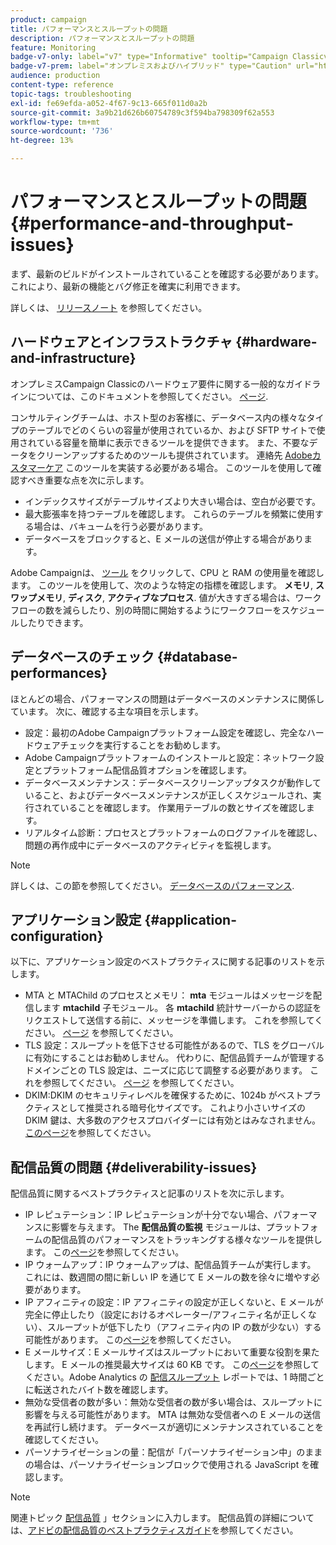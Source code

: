 ```yaml
---
product: campaign
title: パフォーマンスとスループットの問題
description: パフォーマンスとスループットの問題
feature: Monitoring
badge-v7-only: label="v7" type="Informative" tooltip="Campaign Classicv7 にのみ適用"
badge-v7-prem: label="オンプレミスおよびハイブリッド" type="Caution" url="https://experienceleague.adobe.com/docs/campaign-classic/using/installing-campaign-classic/architecture-and-hosting-models/hosting-models-lp/hosting-models.html?lang=ja" tooltip="オンプレミスデプロイメントとハイブリッドデプロイメントにのみ適用されます"
audience: production
content-type: reference
topic-tags: troubleshooting
exl-id: fe69efda-a052-4f67-9c13-665f011d0a2b
source-git-commit: 3a9b21d626b60754789c3f594ba798309f62a553
workflow-type: tm+mt
source-wordcount: '736'
ht-degree: 13%

---
```


# パフォーマンスとスループットの問題{#performance-and-throughput-issues}



まず、最新のビルドがインストールされていることを確認する必要があります。 これにより、最新の機能とバグ修正を確実に利用できます。

詳しくは、 [リリースノート](../../rn/using/latest-release.md) を参照してください。

## ハードウェアとインフラストラクチャ {#hardware-and-infrastructure}

オンプレミスCampaign Classicのハードウェア要件に関する一般的なガイドラインについては、このドキュメントを参照してください。 [ページ](https://helpx.adobe.com/jp/campaign/kb/hardware-sizing-guide.html).

コンサルティングチームは、ホスト型のお客様に、データベース内の様々なタイプのテーブルでどのくらいの容量が使用されているか、および SFTP サイトで使用されている容量を簡単に表示できるツールを提供できます。 また、不要なデータをクリーンアップするためのツールも提供されています。 連絡先 [Adobeカスタマーケア](https://helpx.adobe.com/jp/enterprise/admin-guide.html/enterprise/using/support-for-experience-cloud.ug.html) このツールを実装する必要がある場合。 このツールを使用して確認すべき重要な点を次に示します。

* インデックスサイズがテーブルサイズより大きい場合は、空白が必要です。
* 最大膨張率を持つテーブルを確認します。 これらのテーブルを頻繁に使用する場合は、バキュームを行う必要があります。
* データベースをブロックすると、E メールの送信が停止する場合があります。

Adobe Campaignは、 [ツール](../../production/using/monitoring-processes.md#manual-monitoring) をクリックして、CPU と RAM の使用量を確認します。 このツールを使用して、次のような特定の指標を確認します。 **メモリ**, **スワップメモリ**, **ディスク**, **アクティブなプロセス**. 値が大きすぎる場合は、ワークフローの数を減らしたり、別の時間に開始するようにワークフローをスケジュールしたりできます。

## データベースのチェック {#database-performances}

ほとんどの場合、パフォーマンスの問題はデータベースのメンテナンスに関係しています。 次に、確認する主な項目を示します。

* 設定：最初のAdobe Campaignプラットフォーム設定を確認し、完全なハードウェアチェックを実行することをお勧めします。
* Adobe Campaignプラットフォームのインストールと設定：ネットワーク設定とプラットフォーム配信品質オプションを確認します。
* データベースメンテナンス：データベースクリーンアップタスクが動作していること、およびデータベースメンテナンスが正しくスケジュールされ、実行されていることを確認します。 作業用テーブルの数とサイズを確認します。
* リアルタイム診断：プロセスとプラットフォームのログファイルを確認し、問題の再作成中にデータベースのアクティビティを監視します。

>[!NOTE]
>
>詳しくは、この節を参照してください。 [データベースのパフォーマンス](../../production/using/database-performances.md).

## アプリケーション設定 {#application-configuration}

以下に、アプリケーション設定のベストプラクティスに関する記事のリストを示します。

* MTA と MTAChild のプロセスとメモリ： **mta** モジュールはメッセージを配信します **mtachild** 子モジュール。 各 **mtachild** 統計サーバーからの認証をリクエストして送信する前に、メッセージを準備します。 これを参照してください。 [ページ](../../installation/using/email-deliverability.md) を参照してください。
* TLS 設定：スループットを低下させる可能性があるので、TLS をグローバルに有効にすることはお勧めしません。 代わりに、配信品質チームが管理するドメインごとの TLS 設定は、ニーズに応じて調整する必要があります。 これを参照してください。 [ページ](../../installation/using/email-deliverability.md#mx-configuration) を参照してください。
* DKIM:DKIM のセキュリティレベルを確保するために、1024b がベストプラクティスとして推奨される暗号化サイズです。 これより小さいサイズの DKIM 鍵は、大多数のアクセスプロバイダーには有効とはみなされません。[このページ](https://experienceleague.adobe.com/docs/deliverability-learn/deliverability-best-practice-guide/transition-process/infrastructure.html?lang=ja#authentication)を参照してください。

## 配信品質の問題 {#deliverability-issues}

配信品質に関するベストプラクティスと記事のリストを次に示します。

* IP レピュテーション：IP レピュテーションが十分でない場合、パフォーマンスに影響を与えます。 The **配信品質の監視** モジュールは、プラットフォームの配信品質のパフォーマンスをトラッキングする様々なツールを提供します。 この[ページ](../../delivery/using/monitoring-deliverability.md)を参照してください。
* IP ウォームアップ：IP ウォームアップは、配信品質チームが実行します。 これには、数週間の間に新しい IP を通じて E メールの数を徐々に増やす必要があります。
* IP アフィニティの設定：IP アフィニティの設定が正しくないと、E メールが完全に停止したり（設定におけるオペレーター/アフィニティ名が正しくない）、スループットが低下したり（アフィニティ内の IP の数が少ない）する可能性があります。 この[ページ](../../installation/using/email-deliverability.md#list-of-ip-addresses-to-use)を参照してください。
* E メールサイズ：E メールサイズはスループットにおいて重要な役割を果たします。 E メールの推奨最大サイズは 60 KB です。 この[ページ](https://helpx.adobe.com/legal/product-descriptions/campaign.html)を参照してください。Adobe Analytics の [配信スループット](../../reporting/using/global-reports.md#delivery-throughput) レポートでは、1 時間ごとに転送されたバイト数を確認します。
* 無効な受信者の数が多い：無効な受信者の数が多い場合は、スループットに影響を与える可能性があります。 MTA は無効な受信者への E メールの送信を再試行し続けます。 データベースが適切にメンテナンスされていることを確認してください。
* パーソナライゼーションの量：配信が「パーソナライゼーション中」のままの場合は、パーソナライゼーションブロックで使用される JavaScript を確認します。

>[!NOTE]
>
>関連トピック [配信品質](../../delivery/using/about-deliverability.md) 」セクションに入力します。 配信品質の詳細については、[アドビの配信品質のベストプラクティスガイド](https://experienceleague.adobe.com/docs/deliverability-learn/deliverability-best-practice-guide/introduction.html?lang=ja)を参照してください。
